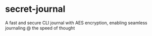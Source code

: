 # secret-journal
A fast and secure CLI journal with AES encryption, enabling seamless journaling @ the speed of thought
